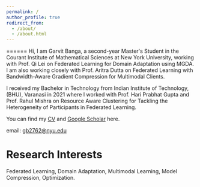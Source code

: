 ```yaml
---
permalink: /
author_profile: true
redirect_from: 
  - /about/
  - /about.html
---
```



======
Hi, I am Garvit Banga, a second-year Master's Student in the Courant Institute of Mathematical Sciences at New York University, working with Prof. Qi Lei on Federated Learning for Domain Adaptation using MGDA. I am also working closely with Prof. Aritra Dutta on Federated Learning with Bandwidth-Aware Gradient Compression for Multimodal Clients.

I received my Bachelor in Technology from Indian Institute of Technology, (BHU), Varanasi in 2021 where I worked with Prof. Hari Prabhat Gupta and Prof. Rahul Mishra on Resource Aware Clustering for Tackling the Heterogeneity of Participants in Federated Learning.

You can find my [CV](https://garvitbanga.github.io/files/GarvitBangaCV.pdf) and [Google Scholar](https://scholar.google.com/citations?user=XkW4KCkAAAAJ&hl=en) here.

email: gb2762@nyu.edu

Research Interests
======
Federated Learning, Domain Adaptation, Multimodal Learning, Model Compression, Optimization.
